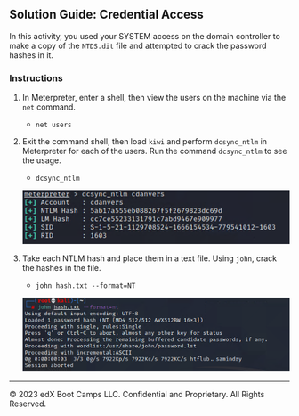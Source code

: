 ## Solution Guide: Credential Access

In this activity, you used your SYSTEM access on the domain controller to make a copy of the `NTDS.dit` file and attempted to crack the password hashes in it.

### Instructions

1. In Meterpreter, enter a shell, then view the users on the machine via the `net` command.

	- `net users`

2. Exit the command shell, then load `kiwi` and perform `dcsync_ntlm` in Meterpreter for each of the users. Run the command `dcsync_ntlm` to see the usage.

    - `dcsync_ntlm`

     ![A screenshot depicts the results of the command.](dcsync.PNG)

3. Take each NTLM hash and place them in a text file. Using `john`, crack the hashes in the file.

    - `john hash.txt --format=NT `

     ![A screenshot depicts the results of the command.](john.PNG)

---
&copy; 2023 edX Boot Camps LLC. Confidential and Proprietary. All Rights Reserved.



